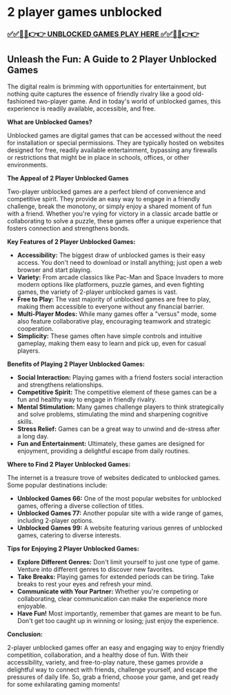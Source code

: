 # 2 player games unblocked

### [✅✅🔴🔴👉👉 UNBLOCKED GAMES PLAY HERE ✅✅🔴🔴👉👉](https://topstoryindia.com)

## Unleash the Fun: A Guide to 2 Player Unblocked Games

The digital realm is brimming with opportunities for entertainment, but nothing quite captures the essence of friendly rivalry like a good old-fashioned two-player game. And in today's world of unblocked games, this experience is readily available, accessible, and free.

**What are Unblocked Games?**

Unblocked games are digital games that can be accessed without the need for installation or special permissions. They are typically hosted on websites designed for free, readily available entertainment, bypassing any firewalls or restrictions that might be in place in schools, offices, or other environments.

**The Appeal of 2 Player Unblocked Games**

Two-player unblocked games are a perfect blend of convenience and competitive spirit. They provide an easy way to engage in a friendly challenge, break the monotony, or simply enjoy a shared moment of fun with a friend. Whether you're vying for victory in a classic arcade battle or collaborating to solve a puzzle, these games offer a unique experience that fosters connection and strengthens bonds.

**Key Features of 2 Player Unblocked Games:**

* **Accessibility:** The biggest draw of unblocked games is their easy access. You don't need to download or install anything; just open a web browser and start playing.
* **Variety:** From arcade classics like Pac-Man and Space Invaders to more modern options like platformers, puzzle games, and even fighting games, the variety of 2-player unblocked games is vast.
* **Free to Play:** The vast majority of unblocked games are free to play, making them accessible to everyone without any financial barrier.
* **Multi-Player Modes:** While many games offer a "versus" mode, some also feature collaborative play, encouraging teamwork and strategic cooperation.
* **Simplicity:** These games often have simple controls and intuitive gameplay, making them easy to learn and pick up, even for casual players.

**Benefits of Playing 2 Player Unblocked Games:**

* **Social Interaction:** Playing games with a friend fosters social interaction and strengthens relationships.
* **Competitive Spirit:**  The competitive element of these games can be a fun and healthy way to engage in friendly rivalry.
* **Mental Stimulation:** Many games challenge players to think strategically and solve problems, stimulating the mind and sharpening cognitive skills.
* **Stress Relief:**  Games can be a great way to unwind and de-stress after a long day.
* **Fun and Entertainment:** Ultimately, these games are designed for enjoyment, providing a delightful escape from daily routines.

**Where to Find 2 Player Unblocked Games:**

The internet is a treasure trove of websites dedicated to unblocked games. Some popular destinations include:

* **Unblocked Games 66:**  One of the most popular websites for unblocked games, offering a diverse collection of titles.
* **Unblocked Games 77:** Another popular site with a wide range of games, including 2-player options.
* **Unblocked Games 99:**  A website featuring various genres of unblocked games, catering to diverse interests.

**Tips for Enjoying 2 Player Unblocked Games:**

* **Explore Different Genres:** Don't limit yourself to just one type of game. Venture into different genres to discover new favorites.
* **Take Breaks:** Playing games for extended periods can be tiring. Take breaks to rest your eyes and refresh your mind.
* **Communicate with Your Partner:**  Whether you're competing or collaborating, clear communication can make the experience more enjoyable.
* **Have Fun!**  Most importantly, remember that games are meant to be fun. Don't get too caught up in winning or losing; just enjoy the experience.

**Conclusion:**

2-player unblocked games offer an easy and engaging way to enjoy friendly competition, collaboration, and a healthy dose of fun. With their accessibility, variety, and free-to-play nature, these games provide a delightful way to connect with friends, challenge yourself, and escape the pressures of daily life. So, grab a friend, choose your game, and get ready for some exhilarating gaming moments! 
